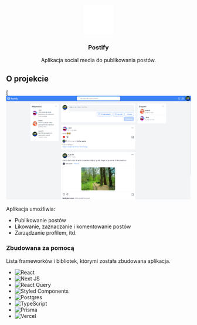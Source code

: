 <div align="center">
  <a href="https://postify-vert.vercel.app">
    <img src="public/logo_64x64_secondary.png" alt="Logo" width="80" height="80">
  </a>

  <h3 align="center">Postify</h3>
  <p align="center">
    Aplikacja social media do publikowania postów.
  </p>
</div>

## O projekcie

[![Zdjęcie strony głównej](public/postify_home.png)

Aplikacja umożliwia:
* Publikowanie postów
* Likowanie, zaznaczanie i komentowanie postów
* Zarządzanie profilem, itd.

### Zbudowana za pomocą

Lista frameworków i bibliotek, którymi została zbudowana aplikacja.

* ![React](https://img.shields.io/badge/react-%2320232a.svg?style=for-the-badge&logo=react&logoColor=%2361DAFB)
* ![Next JS](https://img.shields.io/badge/Next-black?style=for-the-badge&logo=next.js&logoColor=white)
* ![React Query](https://img.shields.io/badge/-React%20Query-FF4154?style=for-the-badge&logo=react%20query&logoColor=white)
* ![Styled Components](https://img.shields.io/badge/styled--components-DB7093?style=for-the-badge&logo=styled-components&logoColor=white)
* ![Postgres](https://img.shields.io/badge/postgres-%23316192.svg?style=for-the-badge&logo=postgresql&logoColor=white)
* ![TypeScript](https://img.shields.io/badge/typescript-%23007ACC.svg?style=for-the-badge&logo=typescript&logoColor=white)
* ![Prisma](https://img.shields.io/badge/Prisma-3982CE?style=for-the-badge&logo=Prisma&logoColor=white)
* ![Vercel](https://img.shields.io/badge/vercel-%23000000.svg?style=for-the-badge&logo=vercel&logoColor=white)
